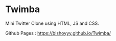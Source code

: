 # Twimba
Mini Twitter Clone using HTML, JS and CSS.

Github Pages : https://bishoyyy.github.io/Twimba/
